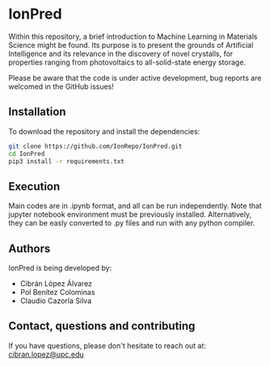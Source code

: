 # IonPred

Within this repository, a brief introduction to Machine Learning in Materials Science might be found. Its purpose is to present the grounds of Artificial Intelligence and its relevance in the discovery of novel crystalls, for properties ranging from photovoltaics to all-solid-state energy storage.

Please be aware that the code is under active development, bug reports are welcomed in the GitHub issues!

## Installation

To download the repository and install the dependencies:

```bash
git clone https://github.com/IonRepo/IonPred.git
cd IonPred
pip3 install -r requirements.txt
```

## Execution

Main codes are in .ipynb format, and all can be run independently. Note that jupyter notebook environment must be previously installed. Alternatively, they can be easly converted to .py files and run with any python compiler.

## Authors

IonPred is being developed by:

 - Cibrán López Álvarez
 - Pol Benítez Colominas
 - Claudio Cazorla Silva

## Contact, questions and contributing

If you have questions, please don't hesitate to reach out at: cibran.lopez@upc.edu
